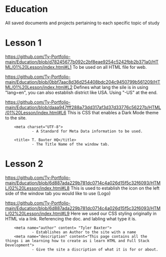 # Education
All saved documents and projects pertaining to each specific topic of study

# Lesson 1
https://github.com/Ty-Portfolio-main/Education/blob/d78245677b092c2bf8eae9254c5242fbb2b371a0/HTML/01%20Lesson/index.html#L1
To be used on all HTML file for web.

https://github.com/Ty-Portfolio-main/Education/blob/0bbf7aac8d36d254408bdc204c9450799b561209/HTML/01%20Lesson/index.html#L2
Defines what lang the sile is in using "lang=en", you can also establish district like USA. Using "-US" at the end.

https://github.com/Ty-Portfolio-main/Education/blob/daaa947fff288a73dd317af3d37d33776c56227b/HTML/01%20Lesson/index.html#L6
This is CSS that enables a Dark Mode theme to the site.

        <meta charset="UTF-8"> 
                - A Standard for Meta Data information to be used.

        <title> T. Baxter HQ</title> 
                - The Title Name of the window tab.
# Lesson 2
https://github.com/Ty-Portfolio-main/Education/blob/6d887ada229b781dc0714c4a026d15f5c32f6093/HTML/02%20Lesson/index.html#L8
This is used to establish the icon on the left side of the window tab you would like to use (Logo)

https://github.com/Ty-Portfolio-main/Education/blob/6d887ada229b781dc0714c4a026d15f5c32f6093/HTML/02%20Lesson/index.html#L9
Here we used our CSS styling originally in HTML via a link. Referencing the doc. and labling what type it is.

        <meta name="author" content= "Tyler Baxter"> 
                - Establishes an Author to the site with a name
        <meta name="description" content="This page contains all the things i am learning how to create as i learn HTML and Full Stack Development">
                - Give the site a discription of what it is for or about.



                

